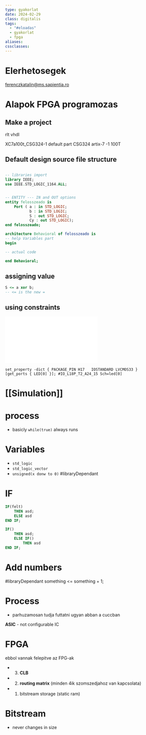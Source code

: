 ```yaml
---
type: gyakorlat
date: 2024-02-29
class: digitalis
tags:
  - "#eloadas"
  - gyakorlat
  - fpga
aliases: 
cssclasses:
---
```

# Elerhetosegek

ferenczkatalin@ms.sapientia.ro


# Alapok FPGA programozas

## Make a project

rlt
vhdl

XC7a100t_CSG324-1
default part
	CSG324
	artix-7
	-1
	100T


## Default design source file structure

```vhdl

-- libraries import
library IEEE;
use IEEE.STD_LOGIC_1164.ALL;


-- ENTITY --- IN and OUT options
entity felosszeado is
    Port ( a : in STD_LOGIC;
           b : in STD_LOGIC;
           S : out STD_LOGIC;
           Cy : out STD_LOGIC);
end felosszeado;

architecture Behavioral of felosszeado is
-- help Variables part
begin

-- actual code

end Behavioral;

```


## assigning value

```vhdl
S <= a xor b;
-- <= is the new =
```

## using constraints
![NEXUS ARTIX 7 constraints](NEXIS7AMasterXDC.txt)

```xdc
set_property -dict { PACKAGE_PIN H17   IOSTANDARD LVCMOS33 } [get_ports { LED[0] }]; #IO_L18P_T2_A24_15 Sch=led[0]

```


# [[Simulation]]

# process
- basicly `while(true)` always runs


# Variables
- `std_logic`
- `std_logic_vector`
- `unsigned(x donw to 0)` #libraryDependant

# IF
```vhdl
IF(felt)
	THEN asd;
	ELSE asd
END IF;
```

```vhdl
IF()
	THEN asd;
	ELSE IF()
		THEN asd
END IF;
```

# Add numbers
#libraryDependant
 something <= something + 1;
# Process
- parhuzamosan tudja futtatni ugyan abban a cuccban

**ASIC** - not configurable IC

# FPGA
ebbol vannak felepitve az FPG-ak
- 3. **CLB**
- 2. **routing matrix** (minden 4ik szomszedjahoz van kapcsolata)
- 1. bitstream storage (static ram)

# Bitstream
- never changes in size

